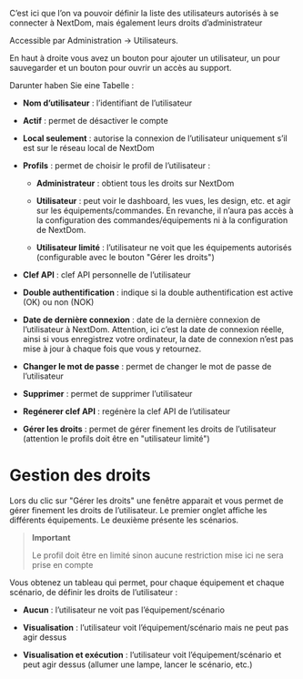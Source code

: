 C’est ici que l’on va pouvoir définir la liste des utilisateurs
autorisés à se connecter à NextDom, mais également leurs droits
d’administrateur

Accessible par Administration → Utilisateurs.

En haut à droite vous avez un bouton pour ajouter un utilisateur, un
pour sauvegarder et un bouton pour ouvrir un accès au support.

Darunter haben Sie eine Tabelle :

-   **Nom d’utilisateur** : l’identifiant de l’utilisateur

-   **Actif** : permet de désactiver le compte

-   **Local seulement** : autorise la connexion de l’utilisateur
    uniquement s’il est sur le réseau local de NextDom

-   **Profils** : permet de choisir le profil de l’utilisateur :

    -   **Administrateur** : obtient tous les droits sur NextDom

    -   **Utilisateur** : peut voir le dashboard, les vues, les
        design, etc. et agir sur les équipements/commandes. En revanche,
        il n’aura pas accès à la configuration des commandes/équipements
        ni à la configuration de NextDom.

    -   **Utilisateur limité** : l’utilisateur ne voit que les
        équipements autorisés (configurable avec le bouton "Gérer
        les droits")

-   **Clef API** : clef API personnelle de l’utilisateur

-   **Double authentification** : indique si la double authentification
    est active (OK) ou non (NOK)

-   **Date de dernière connexion** : date de la dernière connexion de
    l’utilisateur à NextDom. Attention, ici c’est la date de connexion
    réelle, ainsi si vous enregistrez votre ordinateur, la date de
    connexion n’est pas mise à jour à chaque fois que vous y retournez.

-   **Changer le mot de passe** : permet de changer le mot de passe de
    l’utilisateur

-   **Supprimer** : permet de supprimer l’utilisateur

-   **Regénerer clef API** : regénère la clef API de l’utilisateur

-   **Gérer les droits** : permet de gérer finement les droits de
    l’utilisateur (attention le profils doit être en
    "utilisateur limité")

Gestion des droits 
==================

Lors du clic sur "Gérer les droits" une fenêtre apparait et vous permet
de gérer finement les droits de l’utilisateur. Le premier onglet affiche
les différents équipements. Le deuxième présente les scénarios.

> **Important**
>
> Le profil doit être en limité sinon aucune restriction mise ici ne
> sera prise en compte

Vous obtenez un tableau qui permet, pour chaque équipement et chaque
scénario, de définir les droits de l’utilisateur :

-   **Aucun** : l’utilisateur ne voit pas l’équipement/scénario

-   **Visualisation** : l’utilisateur voit l’équipement/scénario mais ne
    peut pas agir dessus

-   **Visualisation et exécution** : l’utilisateur voit
    l’équipement/scénario et peut agir dessus (allumer une lampe, lancer
    le scénario, etc.)


